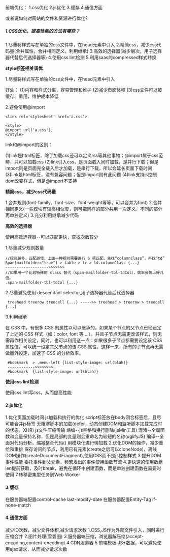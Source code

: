 前端优化：
1.css优化
2.js优化
3.缓存
4.通信方面

或者说如何对网站的文件和资源进行优化?

##### 1.CSS优化、提高性能的方法有哪些？

1.尽量将样式写在单独的css文件中，在head元素中引入<link>
2.精简css，减少css代码量(合并属性，合并相同定义，利用继承)
3.高效的选择器(减少层次，用子选择器代替后代选择器等)
4.使用css lint检测
5.利用saas的compressed样式转换

**style标签相关调优**

1.尽量将样式写在单独的css文件中，在head元素中引入<link>

好处：
(1)内容和样式分离，容易管理和维护
(2)减少页面体积
(3)css文件可以被缓存、重用，维护成本降低

2.避免使用@import

```
<link rel='stylesheet' href='a.css'>

<style>
@import url('a.css');
</style>
```

link和@import的区别：

(1)link是html标签，除了加载css还可以定义rss等其他事物；@import属于css范畴，只可以加载css
(2)link引入css，是页面载入同时加载，是并行下载；但是import则是页面完全载入后才加载，是串行下载，所以会延长页面下载时间
(3)link是html标签，没有兼容问题；但是import则有此问题
(4)link支持js控制dom改变样式，但是@import不支持

**精简css，减少css代码量**

1.合并规则(font-family、font-size、font-weight等等，可以合并为font)
2.合并相同定义(一些模块有较高相似度，则可把同样的部分共用一次定义，不同的部分再单独定义)
3.充分利用继承减少代码

**高效的选择器**

使用高效选择器--可以匹配更快，查找次数较少

1.尽量减少规则数量

```
//规则越多，匹配越慢，上面一种规则需要进行 6 项匹配，先找“columnClass”，再找“td”
Span[mailfolder="true"] > table > tr > td.columnClass {...}
------------------->>>>>>>
//如果用一个比较特殊的 class 替代（span-mailfolder-tbl-tdCol），效率会快上好几倍。
.span-mailfolder-tbl-tdCol {...}
```

2.尽量避免使用 descendant selector,用子选择器代替后代选择器

```
 treehead treerow treecell {...} ----->> treehead > treerow > treecell {...}
```
3.利用继承

在 CSS 中，有很多 CSS 的属性以可以继承的，如果某个节点的父节点已经设定了上述的 CSS 样式（如：color, font 等 ...），并且子节点无需更改该样式，则无需再作相关设定，同时，也可以利用这一点：如果很多子节点都需要设定该 CSS 属性值，可以统一设定其父节点的该 CSS 属性，这样一来，所有的子节点再无需做额外设定，加速了 CSS 的分析效率。
```
 #bookmark  > .menu-left {list-style-image: url(blah)}
 ------------>>>>>>>>
 #bookmark  {list-style-image: url(blah)}
```

**使用css lint检测**

使用css lint写css，从而提高性能

#### 2.js优化

1.优化页面加载时间
    js加载和执行的优化
        script标签放在body闭合标签后，且尽可能合并js标签
        无阻塞脚本的加载(defer，动态创建DOM和监听脚本加载完成时的状态，XHR)
    js文件压缩传输
       缩编--js空格和换行删除(jsMin工具)
       混淆--全局函数和变量保持名称，但是局部的变量则会重命名为较短的名称(uglifyJS)
       编译--全面对代码分析，缩减整合代码()
    用模块化进行懒加载
2.优化DOM的操作，减少重绘和重排
    保存访问的节点，利用已有元素(create之后可以cloneNode)，离线DOM操作(createDocumentFragment),使用CSS而不是js控制样式
3.提升DOM事件性能
    委托事件到父元素，频繁发出的事件使用函数节流
4.更快速的使用数组
    len提前获取，及时break，避免在循环中创建函数，而是单独创建函数在需要时使用
7.转移密集型任务到Web Worker

#### 3.缓存

在服务器端配置control-cache  last-modify-date
在服务器配置Entity-Tag     if-none-match

#### 4.通信方面

减少IO次数，减少文件体积,减少请求次数
1.CSS,JS作为外部文件引入，同时进行压缩合并
2.图片处理(雪碧图)
3.服务器端压缩，浏览器解压缩(accept-encoding,content-encoding)
4.CDN服务器
5.前端模板 JS+数据，可以避免使用ajax请求，从而减少请求次数
